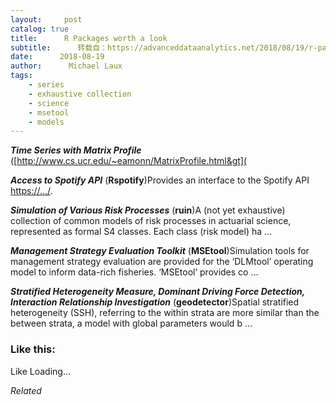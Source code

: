 ```yaml
---
layout:     post
catalog: true
title:      R Packages worth a look
subtitle:      转载自：https://advanceddataanalytics.net/2018/08/19/r-packages-worth-a-look-1247/
date:      2018-08-19
author:      Michael Laux
tags:
    - series
    - exhaustive collection
    - science
    - msetool
    - models
---
```


***Time Series with Matrix Profile*** ([http://www.cs.ucr.edu/~eamonn/MatrixProfile.html&gt](

***Access to Spotify API*** (**Rspotify**)Provides an interface to the Spotify API <https://…/>. 

***Simulation of Various Risk Processes*** (**ruin**)A (not yet exhaustive) collection of common models of risk processes in actuarial science, represented as formal S4 classes. Each class (risk model) ha …

***Management Strategy Evaluation Toolkit*** (**MSEtool**)Simulation tools for management strategy evaluation are provided for the ‘DLMtool’ operating model to inform data-rich fisheries. ‘MSEtool’ provides co …

***Stratified Heterogeneity Measure, Dominant Driving Force Detection, Interaction Relationship Investigation*** (**geodetector**)Spatial stratified heterogeneity (SSH), referring to the within strata are more similar than the between strata, a model with global parameters would b …





### Like this:

Like Loading...


*Related*

